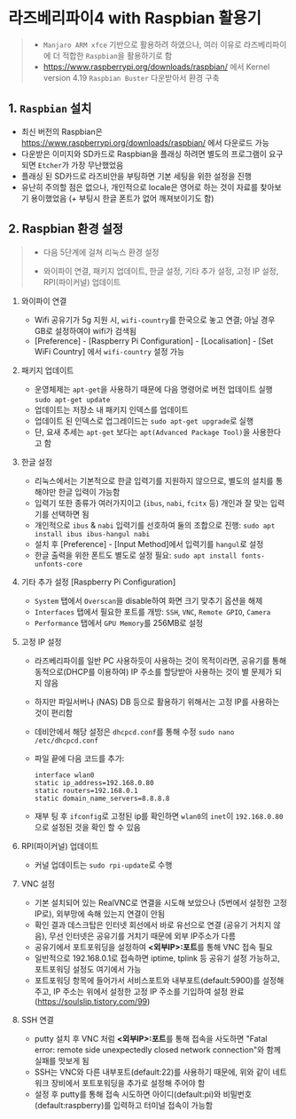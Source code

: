 # 라즈베리파이4 with Raspbian 활용기
> - `Manjaro ARM xfce` 기반으로 활용하려 하였으나, 여러 이유로 라즈베리파이에 더 적합한 `Raspbian`을 활용하기로 함
> - https://www.raspberrypi.org/downloads/raspbian/ 에서 Kernel version 4.19 `Raspbian Buster` 다운받아서 환경 구축

## 1. `Raspbian` 설치

- 최신 버전의 Raspbian은 https://www.raspberrypi.org/downloads/raspbian/ 에서 다운로드 가능
- 다운받은 이미지와 SD카드로 Raspbian을 플래싱 하려면 별도의 프로그램이 요구되면 `Etcher`가 가장 무난했었음
- 플래싱 된 SD카드로 라즈비안을 부팅하면 기본 세팅을 위한 설정을 진행
- 유난히 주의할 점은 없으나, 개인적으로 locale은 영어로 하는 것이 자료를 찾아보기 용이했었음 (+ 부팅시 한글 폰트가 없어 깨져보이기도 함)

## 2. Raspbian 환경 설정

> - 다음 5단계에 걸쳐 리눅스 환경 설정
>
> - 와이파이 연결, 패키지 업데이트, 한글 설정, 기타 추가 설정, 고정 IP 설정,  RPI(파이커널) 업데이트

1. 와이파이 연결
   - Wifi 공유기가 5g 지원 시, `wifi-country`를 한국으로 놓고 연결; 아닐 경우 GB로 설정하여야 wifi가 검색됨
   - [Preference] - [Raspberry Pi Configuration] - [Localisation] - [Set WiFi Country] 에서 `wifi-country` 설정 가능
2. 패키지 업데이트
   - 운영체제는 `apt-get`을 사용하기 때문에 다음 명령어로 버전 업데이트 실행 `sudo apt-get update`
   - 업데이트는 저장소 내 패키지 인덱스를 업데이트
   - 업데이트 된 인덱스로 업그레이드는 `sudo apt-get upgrade`로 실행
   - 단, 요새 추세는 `apt-get` 보다는 `apt(Advanced Package Tool)`을 사용한다고 함
3. 한글 설정
   - 리눅스에서는 기본적으로 한글 입력기를 지원하지 않으므로, 별도의 설치를 통해야만 한글 입력이 가능함
   - 입력기 또한 종류가 여러가지이고 (`ibus`, `nabi`, `fcitx` 등) 개인과 잘 맞는 입력기를 선택하면 됨
   - 개인적으로 `ibus` & `nabi` 입력기를 선호하여 둘의 조합으로 진행: `sudo apt install ibus ibus-hangul nabi`
   - 설치 후 [Preference] - [Input Method]에서 입력기를 `hangul`로 설정
   - 한글 출력을 위한 폰트도 별도로 설정 필요: `sudo apt install fonts-unfonts-core`
4. 기타 추가 설정 [Raspberry Pi Configuration]
   - `System` 탭에서 `Overscan`을 disable하여 화면 크기 맞추기 옵션을 해제
   - `Interfaces` 탭에서 필요한 포트를 개방: `SSH`, `VNC`, `Remote GPIO`, `Camera`
   - `Performance` 탭에서 `GPU Memory`를 256MB로 설정
5. 고정 IP 설정
   
   - 라즈베리파이를 일반 PC 사용하듯이 사용하는 것이 목적이라면, 공유기를 통해 동적으로(DHCP를 이용하여) IP 주소를 할당받아 사용하는 것이 별 문제가 되지 않음
   
   - 하지만 파일서버나 (NAS) DB 등으로 활용하기 위해서는 고정 IP를 사용하는 것이 편리함
   
   - 데비안에서 해당 설정은 `dhcpcd.conf`를 통해 수정 `sudo nano /etc/dhcpcd.conf`
   
   - 파일 끝에 다음 코드를 추가:
   
     ```
     interface wlan0
     static ip_address=192.168.0.80
     static routers=192.168.0.1
     static domain_name_servers=8.8.8.8
     ```
   
   - 재부 팅 후 `ifconfig`로 고정된 ip를 확인하면 `wlan0`의 `inet`이 `192.168.0.80`으로 설정된 것을 확인 할 수 있음
6. RPI(파이커널) 업데이트
   
   - 커널 업데이트는 `sudo rpi-update`로 수행
   
7. VNC 설정

   - 기본 설치되어 있는 RealVNC로 연결을 시도해 보았으나 (5번에서 설정한 고정IP로), 외부망에 속해 있는지 연결이 안됨
   - 확인 결과 데스크탑은 인터넷 회선에서 바로 유선으로 연결 (공유기 거치지 않음), 무선 인터넷은 공유기를 거치기 때문에 외부 IP주소가 다름
   - 공유기에서 포트포워딩을 설정하여 **<외부IP>:포트**를 통해 VNC 접속 필요
   - 일반적으로 192.168.0.1로 접속하면 iptime, tplink 등 공유기 설정 가능하고, 포트포워딩 설정도 여기에서 가능
   - 포트포워딩 항목에 들어가서 서비스포트와 내부포트(default:5900)를 설정해 주고, IP 주소는 위에서 설정한 고정 IP 주소를 기입하여 설정 완료 (https://soulslip.tistory.com/99)

8. SSH 연결
   - putty 설치 후 VNC 처럼 **<외부IP>:포트**를 통해 접속을 사도하면 "Fatal error: remote side unexpectedly closed network connection"와 함께 실패를 맛보게 됨
   - SSH는 VNC와 다른 내부포트(default:22)를 사용하기 때문에, 위와 같이 네트워크 장비에서 포트포워딩을 추가로 설정해 주어야 함
   - 설정 후 putty를 통해 접속 시도하면 아이디(default:pi)와 비밀번호(default:raspberry)를 입력하고 터미널 접속이 가능함